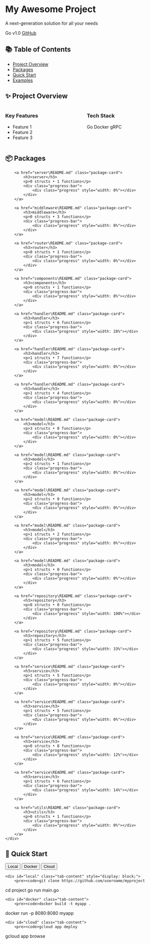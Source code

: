 <!DOCTYPE html>
<html>
<head>
    <meta charset="UTF-8">
    <title>${cfg.Project.Name} Documentation</title>
    <link rel="stylesheet" href="styles.css">
</head>
<body>
<div class="container">

<div class="header">
    <h1>My Awesome Project</h1>
    <p class="subtitle">A next-generation solution for all your needs</p>
    <div class="badges">
        <span class="badge go">Go</span>
        <span class="badge version">v1.0</span>
        <a href="https://github.com/username/myproject" class="badge github">GitHub</a>
    </div>
</div>

<div class="toc">
    <h2>📚 Table of Contents</h2>
    <ul>
        <li><a href="#overview">Project Overview</a></li>
        <li><a href="#packages">Packages</a></li>
        <li><a href="#quickstart">Quick Start</a></li>
        <li><a href="#examples">Examples</a></li>
    </ul>
</div>

<section id="overview" class="card">
    <h2>✨ Project Overview</h2>
    <div class="columns">
        <div class="column">
            <h3>Key Features</h3>
            <ul class="feature-list">
                <li>Feature 1</li>
                <li>Feature 2</li>
                <li>Feature 3</li>
            </ul>
        </div>
        <div class="column">
            <h3>Tech Stack</h3>
            <div class="tech-stack">
                <span class="tech">Go</span>
                <span class="tech">Docker</span>
                <span class="tech">gRPC</span>
            </div>
        </div>
    </div>
</section>

<section id="packages" class="card">
    <h2>📦 Packages</h2>
    <div class="package-grid">

        <a href="server\README.md" class="package-card">
            <h3>server</h3>
            <p>0 structs • 1 functions</p>
            <div class="progress-bar">
                <div class="progress" style="width: 0%"></div>
            </div>
        </a>

        <a href="middleware\README.md" class="package-card">
            <h3>middleware</h3>
            <p>0 structs • 3 functions</p>
            <div class="progress-bar">
                <div class="progress" style="width: 0%"></div>
            </div>
        </a>

        <a href="router\README.md" class="package-card">
            <h3>router</h3>
            <p>0 structs • 1 functions</p>
            <div class="progress-bar">
                <div class="progress" style="width: 0%"></div>
            </div>
        </a>

        <a href="components\README.md" class="package-card">
            <h3>components</h3>
            <p>0 structs • 1 functions</p>
            <div class="progress-bar">
                <div class="progress" style="width: 0%"></div>
            </div>
        </a>

        <a href="handler\README.md" class="package-card">
            <h3>handler</h3>
            <p>1 structs • 6 functions</p>
            <div class="progress-bar">
                <div class="progress" style="width: 28%"></div>
            </div>
        </a>

        <a href="handler\README.md" class="package-card">
            <h3>handler</h3>
            <p>1 structs • 7 functions</p>
            <div class="progress-bar">
                <div class="progress" style="width: 0%"></div>
            </div>
        </a>

        <a href="handler\README.md" class="package-card">
            <h3>handler</h3>
            <p>1 structs • 4 functions</p>
            <div class="progress-bar">
                <div class="progress" style="width: 0%"></div>
            </div>
        </a>

        <a href="model\README.md" class="package-card">
            <h3>model</h3>
            <p>3 structs • 0 functions</p>
            <div class="progress-bar">
                <div class="progress" style="width: 0%"></div>
            </div>
        </a>

        <a href="model\README.md" class="package-card">
            <h3>model</h3>
            <p>2 structs • 1 functions</p>
            <div class="progress-bar">
                <div class="progress" style="width: 0%"></div>
            </div>
        </a>

        <a href="model\README.md" class="package-card">
            <h3>model</h3>
            <p>2 structs • 0 functions</p>
            <div class="progress-bar">
                <div class="progress" style="width: 0%"></div>
            </div>
        </a>

        <a href="model\README.md" class="package-card">
            <h3>model</h3>
            <p>1 structs • 2 functions</p>
            <div class="progress-bar">
                <div class="progress" style="width: 0%"></div>
            </div>
        </a>

        <a href="model\README.md" class="package-card">
            <h3>model</h3>
            <p>1 structs • 0 functions</p>
            <div class="progress-bar">
                <div class="progress" style="width: 0%"></div>
            </div>
        </a>

        <a href="repository\README.md" class="package-card">
            <h3>repository</h3>
            <p>0 structs • 0 functions</p>
            <div class="progress-bar">
                <div class="progress" style="width: 100%"></div>
            </div>
        </a>

        <a href="repository\README.md" class="package-card">
            <h3>repository</h3>
            <p>1 structs • 5 functions</p>
            <div class="progress-bar">
                <div class="progress" style="width: 33%"></div>
            </div>
        </a>

        <a href="service\README.md" class="package-card">
            <h3>service</h3>
            <p>1 structs • 5 functions</p>
            <div class="progress-bar">
                <div class="progress" style="width: 0%"></div>
            </div>
        </a>

        <a href="service\README.md" class="package-card">
            <h3>service</h3>
            <p>1 structs • 5 functions</p>
            <div class="progress-bar">
                <div class="progress" style="width: 0%"></div>
            </div>
        </a>

        <a href="service\README.md" class="package-card">
            <h3>service</h3>
            <p>0 structs • 8 functions</p>
            <div class="progress-bar">
                <div class="progress" style="width: 12%"></div>
            </div>
        </a>

        <a href="service\README.md" class="package-card">
            <h3>service</h3>
            <p>1 structs • 6 functions</p>
            <div class="progress-bar">
                <div class="progress" style="width: 14%"></div>
            </div>
        </a>

        <a href="utils\README.md" class="package-card">
            <h3>utils</h3>
            <p>0 structs • 1 functions</p>
            <div class="progress-bar">
                <div class="progress" style="width: 0%"></div>
            </div>
        </a>
    </div>
</section>

<section id="quickstart" class="card">
    <h2>🚀 Quick Start</h2>
    <div class="tabs">
        <button class="tab-button active" onclick="openTab(event, 'local')">Local</button>
        <button class="tab-button" onclick="openTab(event, 'docker')">Docker</button>
        <button class="tab-button" onclick="openTab(event, 'cloud')">Cloud</button>
    </div>
    
    <div id="local" class="tab-content" style="display: block;">
        <pre><code>git clone https://github.com/username/myproject
cd project
go run main.go</code></pre>
    </div>
    
    <div id="docker" class="tab-content">
        <pre><code>docker build -t myapp .
docker run -p 8080:8080 myapp</code></pre>
    </div>
    
    <div id="cloud" class="tab-content">
        <pre><code>gcloud app deploy
gcloud app browse</code></pre>
    </div>
</section>

<script>
function openTab(evt, tabName) {
    const tabContents = document.getElementsByClassName("tab-content");
    for (let i = 0; i < tabContents.length; i++) {
        tabContents[i].style.display = "none";
    }
    
    const tabButtons = document.getElementsByClassName("tab-button");
    for (let i = 0; i < tabButtons.length; i++) {
        tabButtons[i].className = tabButtons[i].className.replace(" active", "");
    }
    
    document.getElementById(tabName).style.display = "block";
    evt.currentTarget.className += " active";
}
</script>

</div>
</body>
</html>
